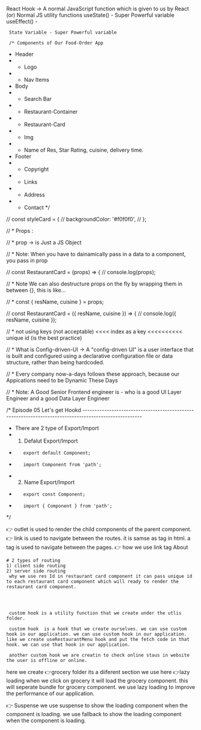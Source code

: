  React Hook -> A normal JavaScript function which is given to us by React (or) Normal JS utility functions
     useState() - Super Powerful variable
    useEffect() -

     State Variable - Super Powerful variable

     /* Components of Our Food-Order App
 * Header
 * - Logo
 * - Nav Items
 * Body
 * - Search Bar
 * - Restaurant-Container
 *  - Restaurant-Card
 *    - Img
 *    - Name of Res, Star Rating, cuisine, delivery time.
 * Footer
 * - Copyright
 * - Links
 * - Address
 * - Contact
 */

//  const styleCard = {
//   backgroundColor: '#f0f0f0',
// };

// * Props :

// * prop -> is Just a JS Object

// * Note: When you have to dainamically pass in a data to a component, you pass in prop

// const RestaurantCard = (props) => {
// console.log(props);

// * Note We can also destructure props on the fly by wrapping them in between {}, this is like...

// * const { resName, cuisine } = props;

// const RestaurantCard = ({ resName, cuisine }) => {
//   console.log({ resName, cuisine });

// * not using keys (not acceptable) <<<< index as a key <<<<<<<<<< unique id (is the best  practice)

// * What is Config-driven-UI -> A "config-driven UI" is a user interface that is built and configured using a declarative configuration file or data structure, rather than being hardcoded.

// * Every company now-a-days follows these approach, because our Appications need to be Dynamic These Days

// * Note: A Good Senior Frontend engineer is - who is a good UI Layer Engineer and a good Data Layer Engineer

/* Episode 05 Let's get Hookd ------------------------------------------------------------------------------------------------------ 
 * There are 2 type of Export/Import
 *   1) Defalut Export/Import
 *        export default Component;
 *        import Component from 'path';

 *   2) Name Export/Import
 *        export const Component;
 *        import { Component } from 'path'; 
 
*/



   👉 outlet is used to render the child components of the parent component.
   👉  link  is used to navigate between the routes. it is samse as <a> tag in html. a tag is used to navigate between the pages.
 👉 how we use link tag 
    <link to="/about">About</link>

    # 2 types of routing
    1) client side routing
    2) server side routing
     why we use res Id in restaurant card component it can pass unique id to each restaurant card component which will ready to render the restaurant card component.

     
     
     
     custom hook is a utility function that we create under the utlis folder.

     custom hook  is a hook that we create ourselves. we can use custom hook in our application. we can use custom hook in our application. like we create useRestaurantMenu hook and put the fetch code in that hook. we can use that hook in our application.

     another custom hook we are creatin to check online staus in website the user is offline or online.


here we create 👉grocery folder its a diiferent section 
we use here 👉lazy loading when we click on grocery it will load the grocery component.
this will seperate bundle for grocery component.
we use lazy loading to improve the performance of our application.

👉 Suspense 
we use suspense to show the loading component when the component is loading.
we use fallback to show the loading component when the component is loading.